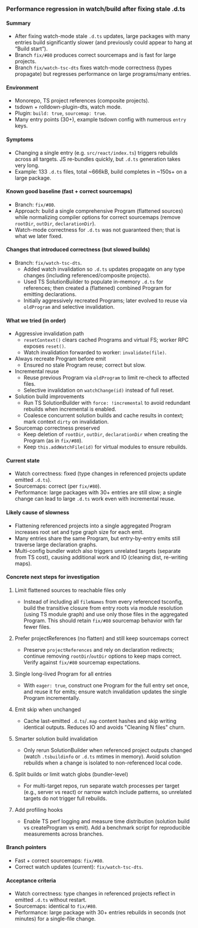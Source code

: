 ### Performance regression in watch/build after fixing stale .d.ts

#### Summary

- After fixing watch-mode stale `.d.ts` updates, large packages with many entries build significantly slower (and previously could appear to hang at “Build start”).
- Branch `fix/#80` produces correct sourcemaps and is fast for large projects.
- Branch `fix/watch-tsc-dts` fixes watch-mode correctness (types propagate) but regresses performance on large programs/many entries.

#### Environment

- Monorepo, TS project references (composite projects).
- tsdown + rolldown-plugin-dts, watch mode.
- Plugin: `build: true`, `sourcemap: true`.
- Many entry points (30+), example tsdown config with numerous `entry` keys.

#### Symptoms

- Changing a single entry (e.g. `src/react/index.ts`) triggers rebuilds across all targets. JS re-bundles quickly, but `.d.ts` generation takes very long.
- Example: 133 `.d.ts` files, total ~666kB, build completes in ~150s+ on a large package.

#### Known good baseline (fast + correct sourcemaps)

- Branch: `fix/#80`.
- Approach: build a single comprehensive Program (flattened sources) while normalizing compiler options for correct sourcemaps (remove `rootDir`, `outDir`, `declarationDir`).
- Watch-mode correctness for `.d.ts` was not guaranteed then; that is what we later fixed.

#### Changes that introduced correctness (but slowed builds)

- Branch: `fix/watch-tsc-dts`.
  - Added watch invalidation so `.d.ts` updates propagate on any type changes (including referenced/composite projects).
  - Used TS SolutionBuilder to populate in-memory `.d.ts` for references; then created a (flattened) combined Program for emitting declarations.
  - Initially aggressively recreated Programs; later evolved to reuse via `oldProgram` and selective invalidation.

#### What we tried (in order)

- Aggressive invalidation path
  - `resetContext()` clears cached Programs and virtual FS; worker RPC exposes `reset()`.
  - Watch invalidation forwarded to worker: `invalidate(file)`.
- Always recreate Program before emit
  - Ensured no stale Program reuse; correct but slow.
- Incremental reuse
  - Reuse previous Program via `oldProgram` to limit re-check to affected files.
  - Selective invalidation on `watchChange(id)` instead of full reset.
- Solution build improvements
  - Run TS SolutionBuilder with `force: !incremental` to avoid redundant rebuilds when incremental is enabled.
  - Coalesce concurrent solution builds and cache results in context; mark context `dirty` on invalidation.
- Sourcemap correctness preserved
  - Keep deletion of `rootDir`, `outDir`, `declarationDir` when creating the Program (as in `fix/#80`).
  - Keep `this.addWatchFile(id)` for virtual modules to ensure rebuilds.

#### Current state

- Watch correctness: fixed (type changes in referenced projects update emitted `.d.ts`).
- Sourcemaps: correct (per `fix/#80`).
- Performance: large packages with 30+ entries are still slow; a single change can lead to large `.d.ts` work even with incremental reuse.

#### Likely cause of slowness

- Flattening referenced projects into a single aggregated Program increases root set and type graph size for each emit.
- Many entries share the same Program, but entry-by-entry emits still traverse large declaration graphs.
- Multi-config bundler watch also triggers unrelated targets (separate from TS cost), causing additional work and IO (cleaning dist, re-writing maps).

#### Concrete next steps for investigation

1. Limit flattened sources to reachable files only
   - Instead of including all `fileNames` from every referenced tsconfig, build the transitive closure from entry roots via module resolution (using TS module graph) and use only those files in the aggregated Program. This should retain `fix/#80` sourcemap behavior with far fewer files.

2. Prefer projectReferences (no flatten) and still keep sourcemaps correct
   - Preserve `projectReferences` and rely on declaration redirects; continue removing `rootDir`/`outDir` options to keep maps correct. Verify against `fix/#80` sourcemap expectations.

3. Single long-lived Program for all entries
   - With `eager: true`, construct one Program for the full entry set once, and reuse it for emits; ensure watch invalidation updates the single Program incrementally.

4. Emit skip when unchanged
   - Cache last-emitted `.d.ts`/`.map` content hashes and skip writing identical outputs. Reduces IO and avoids "Cleaning N files" churn.

5. Smarter solution build invalidation
   - Only rerun SolutionBuilder when referenced project outputs changed (watch `.tsbuildinfo` or `.d.ts` mtimes in memory). Avoid solution rebuilds when a change is isolated to non-referenced local code.

6. Split builds or limit watch globs (bundler-level)
   - For multi-target repos, run separate watch processes per target (e.g., server vs react) or narrow watch include patterns, so unrelated targets do not trigger full rebuilds.

7. Add profiling hooks
   - Enable TS perf logging and measure time distribution (solution build vs createProgram vs emit). Add a benchmark script for reproducible measurements across branches.

#### Branch pointers

- Fast + correct sourcemaps: `fix/#80`.
- Correct watch updates (current): `fix/watch-tsc-dts`.

#### Acceptance criteria

- Watch correctness: type changes in referenced projects reflect in emitted `.d.ts` without restart.
- Sourcemaps: identical to `fix/#80`.
- Performance: large package with 30+ entries rebuilds in seconds (not minutes) for a single-file change.
